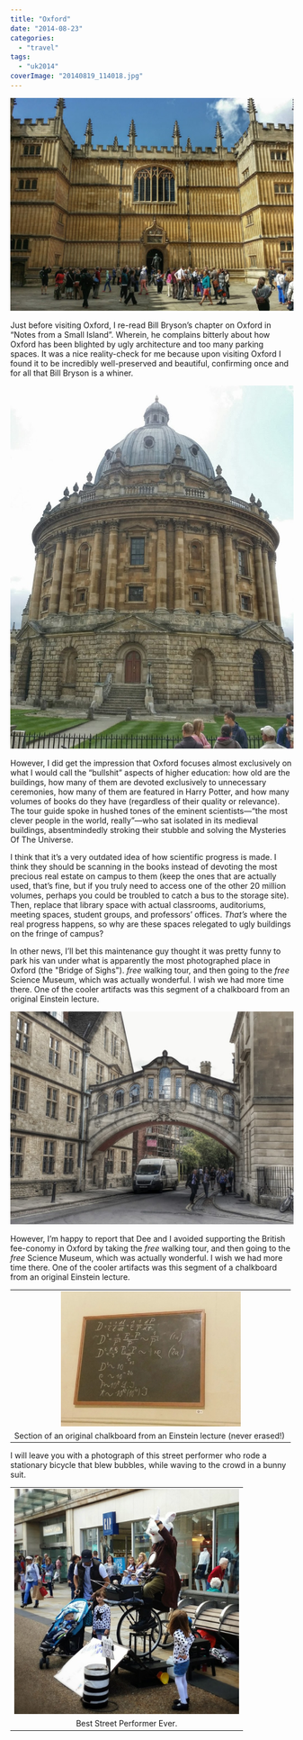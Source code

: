```yaml
---
title: "Oxford"
date: "2014-08-23"
categories:
  - "travel"
tags:
  - "uk2014"
coverImage: "20140819_114018.jpg"
---
```


[![](images/20140819_114018.jpg)](/wp-content/uploads/2014/08/20140819_114018.jpg)

Just before visiting Oxford, I re-read Bill Bryson’s chapter on Oxford in “Notes from a Small Island”. Wherein, he complains bitterly about how Oxford has been blighted by ugly architecture and too many parking spaces. It was a nice reality-check for me because upon visiting Oxford I found it to be incredibly well-preserved and beautiful, confirming once and for all that Bill Bryson is a whiner.

[![](images/20140819_114513.jpg)](/wp-content/uploads/2014/08/20140819_114513.jpg)

However, I did get the impression that Oxford focuses almost exclusively on what I would call the “bullshit” aspects of higher education: how old are the buildings, how many of them are devoted exclusively to unnecessary ceremonies, how many of them are featured in Harry Potter, and how many volumes of books do they have (regardless of their quality or relevance). The tour guide spoke in hushed tones of the eminent scientists—“the most clever people in the world, really”—who sat isolated in its medieval buildings, absentmindedly stroking their stubble and solving the Mysteries Of The Universe.

I think that it’s a very outdated idea of how scientific progress is made. I think they should be scanning in the books instead of devoting the most precious real estate on campus to them (keep the ones that are actually used, that’s fine, but if you truly need to access one of the other 20 million volumes, perhaps you could be troubled to catch a bus to the storage site). Then, replace that library space with actual classrooms, auditoriums, meeting spaces, student groups, and professors’ offices. _That’s_ where the real progress happens, so why are these spaces relegated to ugly buildings on the fringe of campus?

In other news, I’ll bet this maintenance guy thought it was pretty funny to park his van under what is apparently the most photographed place in Oxford (the "Bridge of Sighs"). _free_ walking tour, and then going to the _free_ Science Museum, which was actually wonderful. I wish we had more time there. One of the cooler artifacts was this segment of a chalkboard from an original Einstein lecture.

[![](images/20140819_113334.jpg)](/wp-content/uploads/2014/08/20140819_113334.jpg)

However, I’m happy to report that Dee and I avoided supporting the British fee-conomy in Oxford by taking the _free_ walking tour, and then going to the _free_ Science Museum, which was actually wonderful. I wish we had more time there. One of the cooler artifacts was this segment of a chalkboard from an original Einstein lecture.

<table align="center" cellpadding="0" cellspacing="0" style="margin-left: auto; margin-right: auto; text-align: center;"><tbody><tr><td style="text-align: center;"><a href="/wp-content/uploads/2014/08/20140819_123935.jpg" style="margin-left: auto; margin-right: auto;"><img border="0" src="images/20140819_123935.jpg" height="240" width="320"></a></td></tr><tr><td style="text-align: center;">Section of an original chalkboard from an Einstein lecture (never erased!)<span style="text-align: left;">&nbsp;</span></td></tr></tbody></table>

I will leave you with a photograph of this street performer who rode a stationary bicycle that blew bubbles, while waving to the crowd in a bunny suit.

<table align="center" cellpadding="0" cellspacing="0" style="margin-left: auto; margin-right: auto; text-align: center;"><tbody><tr><td style="text-align: center;"><a href="/wp-content/uploads/2014/08/20140819_121757_Market-2BSt.jpg" style="margin-left: auto; margin-right: auto;"><img border="0" src="images/20140819_121757_Market-2BSt.jpg" height="400" width="400"></a></td></tr><tr><td style="text-align: center;">Best Street Performer Ever.</td></tr></tbody></table>
